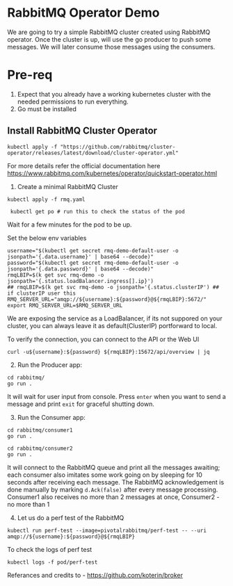 # RabbitMQ Operator Demo
We are going to try a simple RabbitMQ cluster created using RabbitMQ operator. Once the cluster is up, will use the go producer to push some messages.
We will later consume those messages using the consumers.


# Pre-req
1. Expect that you already have a working kubernetes cluster with the needed permissions to run everything.
2. Go must be installed

## Install RabbitMQ Cluster Operator
```
kubectl apply -f "https://github.com/rabbitmq/cluster-operator/releases/latest/download/cluster-operator.yml"

```
For more details refer the official documentation here https://www.rabbitmq.com/kubernetes/operator/quickstart-operator.html

1. Create a minimal RabbitMQ Cluster
```
kubectl apply -f rmq.yaml

 kubectl get po # run this to check the status of the pod
```
Wait for a few minutes for the pod to be up. 

Set the below env variables
```
username="$(kubectl get secret rmq-demo-default-user -o jsonpath='{.data.username}' | base64 --decode)"
password="$(kubectl get secret rmq-demo-default-user -o jsonpath='{.data.password}' | base64 --decode)"
rmqLBIP=$(k get svc rmq-demo -o jsonpath='{.status.loadBalancer.ingress[].ip}')
## rmqLBIP=$(k get svc rmq-demo -o jsonpath='{.status.clusterIP') ## if clusterIP user this
RMQ_SERVER_URL="amqp://${username}:${password}@${rmqLBIP}:5672/" 
export RMQ_SERVER_URL=$RMQ_SERVER_URL

```

We are exposing the service as a LoadBalancer, if its not suppored on your cluster, you can always leave it as default(ClusterIP)  portforward to local.

To verify the connection, you can connect to the API or the Web UI
```
curl -u${username}:${password} ${rmqLBIP}:15672/api/overview | jq
```



2. Run the Producer app:
```
cd rabbitmq/
go run .
```
It will wait for user input from console. Press `enter` when you want to send a message and print `exit` for graceful shutting down.

3. Run the Consumer app:
```
cd rabbitmq/consumer1
go run .

cd rabbitmq/consumer2
go run .
```
It will connect to the RabbitMQ queue and print all the messages awaiting; each consumer also imitates some work going on by sleeping for 10 seconds after receiving each message. The RabbitMQ acknowledgement is done manually by marking `d.Ack(false)` after every message processing.
Consumer1 also receives no more than 2 messages at once, Consumer2 - no more than 1


4. Let us do a perf test of the RabbitMQ 
```
kubectl run perf-test --image=pivotalrabbitmq/perf-test -- --uri amqp://${username}:${password}@${rmqLBIP}
```

To check the logs of perf test 
```
kubectl logs -f pod/perf-test
```


Referances and credits to - https://github.com/koterin/broker
